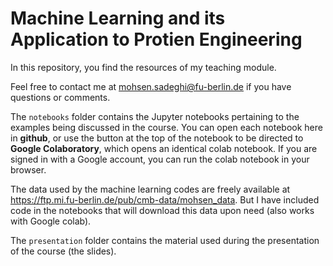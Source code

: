 # Machine Learning and its Application to Protien Engineering

In this repository, you find the resources of my teaching module.

Feel free to contact me at mohsen.sadeghi@fu-berlin.de if you have questions or comments.

The ```notebooks```  folder contains the Jupyter notebooks pertaining to the examples being discussed in the course.
You can open each notebook here in **github**, or use the button at the top of the notebook to be directed to **Google Colaboratory**, which opens an identical colab notebook. If you are signed in with a Google account, you can run the colab notebook in your browser.

The data used by the machine learning codes are freely available at https://ftp.mi.fu-berlin.de/pub/cmb-data/mohsen_data. But I have included code in the notebooks that will download this data upon need (also works with Google colab).

The ```presentation```  folder contains the material used during the presentation of the course (the slides).
